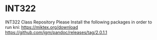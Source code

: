 # INT322
INT322 Class Repository
Please Install the following packages in order to run kni:
https://miktex.org/download
https://github.com/jgm/pandoc/releases/tag/2.0.1.1
